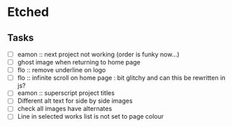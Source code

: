 # Etched


## Tasks
- [ ] eamon :: next project not working (order is funky now...)
- [ ] ghost image when returning to home page
- [ ] flo :: remove underline on logo
- [ ] flo :: infinite scroll on home page : bit glitchy and can this be rewritten in js?
- [ ] eamon :: superscript project titles
- [ ] Different alt text for side by side images
- [ ] check all images have alternates
- [ ] Line in selected works list is not set to page colour
